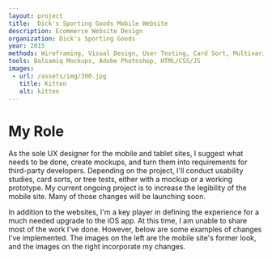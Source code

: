```yaml
---
layout: project
title:  Dick's Sporting Goods Mobile Website
description: Ecommerce Website Design
organization: Dick's Sporting Goods
year: 2015
methods: Wireframing, Visual Design, User Testing, Card Sort, Multivariate Testing
tools: Balsamiq Mockups, Adobe Photoshop, HTML/CSS/JS
images: 
 - url: /assets/img/300.jpg
   title: Kitten
   alt: kitten
---
```


# My Role

As the sole UX designer for the mobile and tablet sites, I suggest what needs to be done, create mockups, and turn them into requirements for third-party developers. Depending on the project, I'll conduct usability studies, card sorts, or tree tests, either with a mockup or a working prototype. My current ongoing project is to increase the legibility of the mobile site. Many of those changes will be launching soon.

In addition to the websites, I'm a key player in defining the experience for a much needed upgrade to the iOS app. At this time, I am unable to share most of the work I've done. However, below are some examples of changes I've implemented. The images on the left are the mobile site's former look, and the images on the right incorporate my changes.